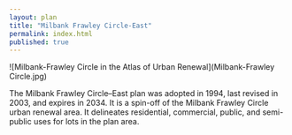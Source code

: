 ```yaml
---
layout: plan
title: "Milbank Frawley Circle-East"
permalink: index.html
published: true
---
```


![Milbank-Frawley Circle in the Atlas of Urban Renewal](Milbank-Frawley Circle.jpg)

The Milbank Frawley Circle–East plan was adopted in 1994, last revised in 2003, and expires in 2034. It is a spin-off of the Milbank Frawley Circle urban renewal area. It delineates residential, commercial, public, and semi-public uses for lots in the plan area.
